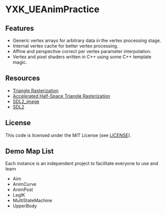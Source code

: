 # YXK_UEAnimPractice
## Features
* Generic vertex arrays for arbitrary data in the vertex processing stage.
* Internal vertex cache for better vertex processing.
* Affine and perspective correct per vertex parameter interpolation.
* Vertex and pixel shaders written in C++ using some C++ template magic.

## Resources
* [Triangle Rasterization](http://www.cs.unc.edu/~blloyd/comp770/Lecture08.pdf)
* [Accelerated Half-Space Triangle Rasterization](https://www.researchgate.net/publication/286441992_Accelerated_Half-Space_Triangle_Rasterization)
* [SDL2_image](https://www.libsdl.org/projects/SDL_image/)
* [SDL2](http://libsdl.org/)
## License
This code is licensed under the MIT License (see [LICENSE](LICENSE)).

## Demo Map List
Each instance is an independent project to facilitate everyone to use and learn
* Aim
* AnimCurve
* AnimPost
* LegIK
* MultiStateMachine
* UpperBody